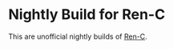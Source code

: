 # Nightly Build for Ren-C
This are unofficial nightly builds of [Ren-C](https://github.com/metaeducation/ren-c).
